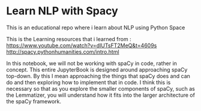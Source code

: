 # Learn NLP with Spacy

This is an educational repo where i learn about NLP using Python Space

This is the Learning resources that i learned from :
https://www.youtube.com/watch?v=dIUTsFT2MeQ&t=4609s
http://spacy.pythonhumanities.com/intro.html

In this notebook, we will not be working with spaCy in code, rather in concept. This entire JupyterBook is designed around approaching spaCy top-down. By this I mean approaching the things that spaCy does and can do and then exploring how to implement that in code. I think this is necessary so that as you explore the smaller components of spaCy, such as the Lemmatizer, you will understand how it fits into the larger architecture of the spaCy framework.